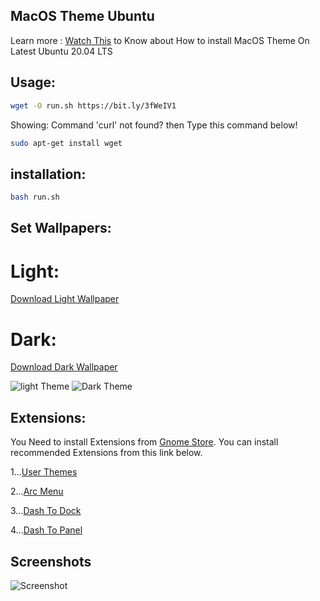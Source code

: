 ## MacOS Theme Ubuntu

Learn more : [Watch This](https://YouTube.com/HDSULTAN) to Know about How to install MacOS Theme On Latest Ubuntu 20.04 LTS



## Usage:

```bash
wget -O run.sh https://bit.ly/3fWeIV1
```
Showing: Command 'curl' not found? then Type this command below!

```bash
sudo apt-get install wget
``` 
## installation:

```bash
bash run.sh
```
## Set Wallpapers:
# Light:
[Download Light Wallpaper](https://i.imgur.com/ZeDNy7c.jpg)
# Dark:
[Download Dark Wallpaper](https://i.imgur.com/6xae3Pn.jpg)

![light Theme](https://i.imgur.com/ZeDNy7c.jpg)
![Dark Theme](https://i.imgur.com/6xae3Pn.jpg)

## Extensions:

You Need to install Extensions from [Gnome Store](https://extensions.gnome.org/).
You can install recommended Extensions from this link below.

1...[User Themes](https://extensions.gnome.org/extension/19/user-themes/)

2...[Arc Menu](https://extensions.gnome.org/extension/1228/arc-menu/)

3...[Dash To Dock](https://extensions.gnome.org/extension/307/dash-to-dock/)

4...[Dash To Panel](https://extensions.gnome.org/extension/1160/dash-to-panel/)


## Screenshots
![Screenshot](https://i.imgur.com/HqpFbat.png)
